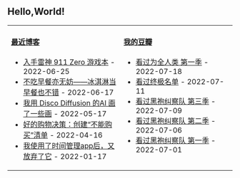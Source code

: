 ## Hello,World!

<table width="95%">
<tr>
<td valign="top" width="50%">

#### <a href="https://blog.acwinds.com" target="_blank">最近博客</a>

<!-- blog starts -->
* <a href='https://blog.acwinds.com/%E5%BF%83%E6%83%85%E9%9A%8F%E7%AC%94/2022/06/25/911zero.html' target='_blank'>入手雷神 911 Zero 游戏本</a> - 2022-06-25
* <a href='https://blog.acwinds.com/2022/06/17/breakfast.html' target='_blank'>不吃早餐亦无妨——冰淇淋当早餐也不错</a> - 2022-06-17
* <a href='https://blog.acwinds.com/%E6%95%B0%E7%A0%81%E7%8E%A9%E5%AE%B6/2022/05/17/e6-88-91-e7-94-a8-disco-diffusion-e7-9a-84ai-e7-94-bb-e4-ba-86-e4-b8-80-e4-ba-9b-e7-94-bb.html' target='_blank'>我用 Disco Diffusion 的AI 画了一些画</a> - 2022-05-17
* <a href='https://blog.acwinds.com/%E5%BF%83%E6%83%85%E9%9A%8F%E7%AC%94/2022/04/16/e5-a5-bd-e7-9a-84-e8-b4-ad-e7-89-a9-e5-86-b3-e7-ad-96-ef-bc-9a-e5-88-9b-e5-bb-ba-e4-b8-8d-e8-83-bd-e8-b4-ad-e4-b9-b0-e6-b8-85-e5-8d-95.html' target='_blank'>好的购物决策：创建“不能购买”清单</a> - 2022-04-16
* <a href='https://blog.acwinds.com/%E5%BF%83%E6%83%85%E9%9A%8F%E7%AC%94/2022/01/17/do-not-manage-your-time.html' target='_blank'>我使用了时间管理app后，又放弃了它</a> - 2022-01-17
<!-- blog ends -->
</td>

<td valign="top" width="50%">

#### <a href="https://www.douban.com/people/140078908/" target="_blank">我的豆瓣</a>

<!-- douban starts -->
* <a href='http://movie.douban.com/subject/27663962/' target='_blank'>看过为全人类 第一季</a> - 2022-07-18
* <a href='http://movie.douban.com/subject/34963448/' target='_blank'>看过终极名单</a> - 2022-07-11
* <a href='http://movie.douban.com/subject/35154050/' target='_blank'>看过黑袍纠察队 第三季</a> - 2022-07-09
* <a href='http://movie.douban.com/subject/34626347/' target='_blank'>看过黑袍纠察队 第二季</a> - 2022-07-06
* <a href='http://movie.douban.com/subject/3703650/' target='_blank'>看过黑袍纠察队 第一季</a> - 2022-07-01
<!-- douban ends -->


</td>

</tr>
</table>
